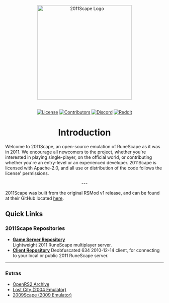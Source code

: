 <div align="center">
  <a href="https://github.com/2011Scape/game">
    <img src="https://github.com/user-attachments/assets/3deafce1-6fb1-470c-99ba-2da8e4b5de4b" alt="2011Scape Logo" width="300"/>
  </a>
</div>
<br>
<div align="center">

  [![License](https://img.shields.io/badge/license-Apache%202.0-blue?style=for-the-badge&logo=open-source-initiative&logoColor=white)](https://opensource.org/licenses/Apache-2.0)
  [![Contributors](https://img.shields.io/github/contributors/2011Scape/game?style=for-the-badge&logo=github&color=darkgreen)](https://github.com/2011Scape/game/graphs/contributors)
  [![Discord](https://img.shields.io/discord/1055304546521469019?label=Discord&logo=discord&logoColor=white&style=for-the-badge&color=5865F2)](https://discord.gg/jDbBAKjhxh)
  [![Reddit](https://img.shields.io/badge/Reddit-red?style=for-the-badge&logo=reddit&logoColor=white)](https://www.reddit.com/r/2011scape/)


# Introduction
</div><p align="left">
Welcome to 2011Scape, an open-source emulation of RuneScape as it was in 2011. We encourage all newcomers to the project, whether you're interested in playing single-player, on the official world, or contributing whether you're an entry-level or an experienced developer. 2011Scape is licensed with Apache-2.0, and all use or distribution of the code follows the license' permissions.
</p>
<p align="center">
---
</p>

2011Scape was built from the original RSMod v1 release, and can be found at their GitHub located [here](https://github.com/Tomm0017/rsmod).
</p>
</div>


## Quick Links

### 2011Scape Repositories

- **[Game Server Repository](https://github.com/2011Scape/game-server)**  
  Lightweight 2011 RuneScape multiplayer server.
- **[Client Repository](https://github.com/2011Scape/634-client)**
  Deobfuscated 634 2010-12-14 client, for connecting to your local or public 2011 RuneScape server.

---

### Extras

- [OpenRS2 Archive](https://archive.openrs2.org/)
- [Lost City (2004 Emulator)](https://discord.gg/hN3tHUmZEN)
- [2009Scape (2009 Emulator)](https://2009scape.org)
